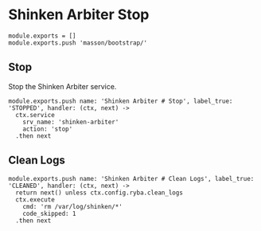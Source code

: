 
# Shinken Arbiter Stop

    module.exports = []
    module.exports.push 'masson/bootstrap/'

## Stop

Stop the Shinken Arbiter service.

    module.exports.push name: 'Shinken Arbiter # Stop', label_true: 'STOPPED', handler: (ctx, next) ->
      ctx.service
        srv_name: 'shinken-arbiter'
        action: 'stop'
      .then next

## Clean Logs

    module.exports.push name: 'Shinken Arbiter # Clean Logs', label_true: 'CLEANED', handler: (ctx, next) ->
      return next() unless ctx.config.ryba.clean_logs
      ctx.execute
        cmd: 'rm /var/log/shinken/*'
        code_skipped: 1
      .then next
